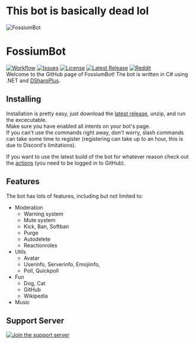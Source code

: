 # This bot is basically dead lol
![FossiumBot](https://raw.githubusercontent.com/Fossium-Team/FossiumBot/main/images/FossiumBot_Full_White.png)
# FossiumBot
[![Workflow](https://img.shields.io/github/workflow/status/Fossium-Team/FossiumBot/.NET?style=flat-square)](https://github.com/Fossium-Team/FossiumBot/actions) [![Issues](https://img.shields.io/github/issues/Fossium-Team/FossiumBot?style=flat-square)](https://github.com/Fossium-Team/FossiumBot/issues) [![License](https://img.shields.io/github/license/Fossium-Team/FossiumBot?style=flat-square)](https://www.apache.org/licenses/LICENSE-2.0.html) [![Latest Release](https://img.shields.io/github/v/release/Fossium-Team/FossiumBot?style=flat-square)](https://github.com/Fossium-Team/FossiumBot/releases/latest) [![Reddit](https://img.shields.io/reddit/subreddit-subscribers/Fossium?style=flat-square)](https://reddit.com/r/Fossium)\
Welcome to the GitHub page of FossiumBot!
The bot is written in C# using .NET and [DSharpPlus](https://dsharpplus.github.io).

## Installing
Installation is pretty easy, just download the [latest release](https://github.com/Fossium-Team/FossiumBot/releases/latest), unzip, and run the excecutable.\
Make sure you have enabled all intents on your bot's page.\
If you can't use the commands right away, don't worry, slash commands can take some time to register (registering can take up to an hour, this is due to Discord's limitations).

If you want to use the latest build of the bot for whatever reason check out the [actions](https://github.com/Fossium-Team/FossiumBot/actions) (you need to be logged in to GitHub).

## Features
The bot has lots of features, including but not limited to:
- Moderation
  - Warning system
  - Mute system
  - Kick, Ban, Softban
  - Purge
  - Autodelete
  - Reactionroles
- Utils
  - Avatar
  - Userinfo, Serverinfo, Emojiinfo,
  - Poll, Quickpoll
- Fun
  - Dog, Cat
  - GitHub
  - Wikipedia
- Music

## Support Server
[![Join the support server](https://discord.com/api/guilds/848464241219338250/widget.png?style=banner2)](https://discord.gg/myzbqnVUFN)
